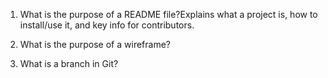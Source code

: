 1. What is the purpose of a README file?Explains what a project is, how to install/use it, and key info for contributors.

2. What is the purpose of a wireframe?

3. What is a branch in Git?
